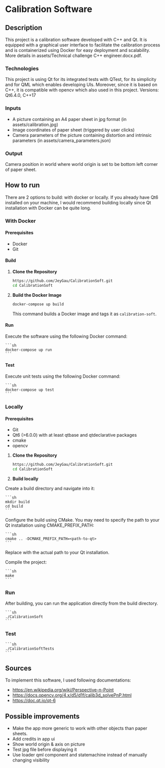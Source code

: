 # Calibration Software

## Description

This project is a calibration software developed with C++ and Qt. It is equipped with a graphical user interface to facilitate the calibration process and is containerized using Docker for easy deployment and scalability.
More details in assets/Technical challenge C++ engineer.docx.pdf.

### Technologies

This project is using Qt for its integrated tests with QTest, for its simplicity and for QML which enables developing UIs. Moreover, since it is based on C++, it is compatible with opencv which also used in this project. 
Versions: Qt6.4.0, C++17

### Inputs

- A picture containing an A4 paper sheet in jpg format (in assets/calibration.jpg)
- Image coordinates of paper sheet (triggered by user clicks)
- Camera parameters of the picture containing distortion and intrinsic parameters (in assets/camera_parameters.json)

### Output

Camera position in world where world origin is set to be bottom left corner of paper sheet.

## How to run

There are 2 options to build: with docker or locally. If you already have Qt6 installed on your machine, I would recommend building locally since Qt installation with Docker can be quite long.

### With Docker

#### Prerequisites

- Docker 
- Git

#### Build

1. **Clone the Repository**

    ```sh
    https://github.com/JeyGau/CalibrationSoft.git
    cd CalibrationSoft
    ```

2. **Build the Docker Image**

    ```sh
    docker-compose up build
    ```

    This command builds a Docker image and tags it as `calibration-soft`.

#### Run

Execute the software using the following Docker command:

    ```sh
    docker-compose up run
    ```

#### Test

Execute unit tests using the following Docker command:

    ```sh
    docker-compose up test
    ```

### Locally

#### Prerequisites

- Git 
- Qt6 (>6.0.0) with at least qtbase and qtdeclarative packages 
- cmake 
- opencv 

1. **Clone the Repository**

    ```sh
    https://github.com/JeyGau/CalibrationSoft.git
    cd CalibrationSoft
    ```

2. **Build locally**

Create a build directory and navigate into it:

    ```sh
    mkdir build
    cd build
    ```

Configure the build using CMake. You may need to specify the path to your Qt installation using CMAKE_PREFIX_PATH:

    ```sh
    cmake .. -DCMAKE_PREFIX_PATH=<path-to-qt>
    ```   

Replace <path-to-qt> with the actual path to your Qt installation.

Compile the project:

    ```sh
    make
    ```    

### Run

After building, you can run the application directly from the build directory.

    ```sh
    ./CalibrationSoft
    ```   

### Test     

    ```sh
    ./CalibrationSoftTests
    ```   

## Sources

To implement this software, I used following documentations: 
- https://en.wikipedia.org/wiki/Perspective-n-Point
- https://docs.opencv.org/4.x/d5/d1f/calib3d_solvePnP.html
- https://doc.qt.io/qt-6

## Possible improvements

- Make the app more generic to work with other objects than paper sheets. 
- Add credits in app ui
- Show world origin & axis on picture
- Test jpg file before displaying it
- Use loader qml component and statemachine instead of manually changing visibility